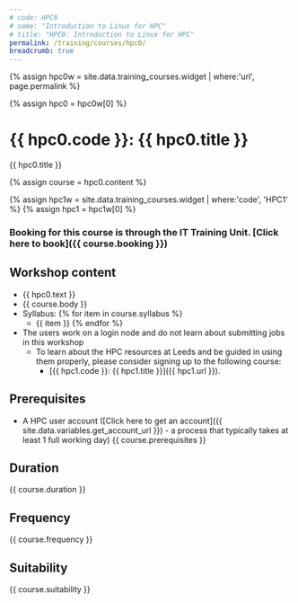 ```yaml
---
# code: HPC0
# name: "Introduction to Linux for HPC"
# title: "HPC0: Introduction to Linux for HPC"
permalink: /training/courses/hpc0/
breadcrumb: true
---
```


{% assign hpc0w = site.data.training_courses.widget | where:'url', page.permalink %}

{% assign hpc0 = hpc0w[0] %}

<!--
The following sets the page title and adds the title into a <h1> level heading.
It is done like this to reduce the number of places that need updating if course codes and names change.
Whilst the page.title (yaml title: ) in the front matter of this markdown file worked, it was yet one more place to edit.
Jekyll currently will not by default allow variables in the front matter without a plugin being written, so this javascript seemed like the best way.
In all honesty, the Web site is a bit of a horror and probably needs a complete re-write. Andy
-->
# {{ hpc0.code }}: {{ hpc0.title }}

<div id="hpc0_title">{{ hpc0.title }}</div>

<script type="text/javascript">
    var hpc0Title = document.getElementById("hpc0_title");
    if (hpc0Title) {
        document.title = hpc0Title.textContent;
    }
    hpc0Title.style.visibility = "hidden"; 
</script>

<!--
The following was a successful attempt to get the filename of this file which contains the code for the training course.
The problem is that this can't be injected into Jekyll to build the HTML as this happens prior to the javascript running.
The code has been left here as a reminder for the time being.
 
pages/training/training_courses/hpc0.md
{{ page.path }}

<p id="page_path">{{ page.path }}</p>

<script type="text/javascript">
    var pagePath = document.getElementById("page_path").innerText;
    if (pagePath) {
        const filename = new URL("file://" + pagePath).pathname.split("/").pop();
        const code = filename.split(".")[0].toUpperCase();
        document.getElementById("page_path").innerHTML = code;
    }
</script>
-->

{% assign course = hpc0.content %} 

{% assign hpc1w = site.data.training_courses.widget | where:'code', 'HPC1' %}
{% assign hpc1 = hpc1w[0] %} 

### Booking for this course is through the IT Training Unit. [Click here to book]({{ course.booking }})

## Workshop content
- {{ hpc0.text }}
- {{ course.body }}
- Syllabus:
{% for item in course.syllabus %}
  - {{ item }}
{% endfor %}
- The users work on a login node and do not learn about submitting jobs in this workshop
  - To learn about the HPC resources at Leeds and be guided in using them properly, please consider signing up to the following course:
    - [{{ hpc1.code }}: {{ hpc1.title }}]({{ hpc1.url }}).

## Prerequisites
- A HPC user account ([Click here to get an account]({{ site.data.variables.get_account_url }}) - a process that typically takes at least 1 full working day)
{{ course.prerequisites }}
 
## Duration
{{ course.duration }}

## Frequency
{{ course.frequency }}
<!--
If you would like a bespoke version of this course run in your department then please
[contact us]({{ site.data.variables.contact_url }}).
-->

## Suitability
{{ course.suitability }}
